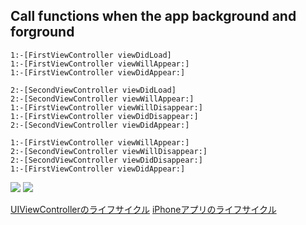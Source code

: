## Call functions when the app background and forground

```
1:-[FirstViewController viewDidLoad]
1:-[FirstViewController viewWillAppear:]
1:-[FirstViewController viewDidAppear:]

2:-[SecondViewController viewDidLoad]
2:-[SecondViewController viewWillAppear:]
1:-[FirstViewController viewWillDisappear:]
1:-[FirstViewController viewDidDisappear:]
2:-[SecondViewController viewDidAppear:]

1:-[FirstViewController viewWillAppear:]
2:-[SecondViewController viewWillDisappear:]
2:-[SecondViewController viewDidDisappear:]
1:-[FirstViewController viewDidAppear:]
```

![](https://camo.qiitausercontent.com/dd997635c6293330b953665dff09b33f03ee5d5c/68747470733a2f2f71696974612d696d6167652d73746f72652e73332e616d617a6f6e6177732e636f6d2f302f35333832332f62323739623239642d396635622d303934352d373230362d6562356161333539373432632e706e67)
![](https://camo.qiitausercontent.com/af7b161dbba4c2644ca996ec74b7bf4f53712b41/68747470733a2f2f71696974612d696d6167652d73746f72652e73332e616d617a6f6e6177732e636f6d2f302f34353532352f36373064303033382d366630332d303935662d636132322d3930633531306638626162662e706e67)

[UIViewControllerのライフサイクル](https://qiita.com/motokiee/items/0ca628b4cc74c8c5599d)
[iPhoneアプリのライフサイクル](https://qiita.com/fujisan3/items/8051940e3f2063808df9)
